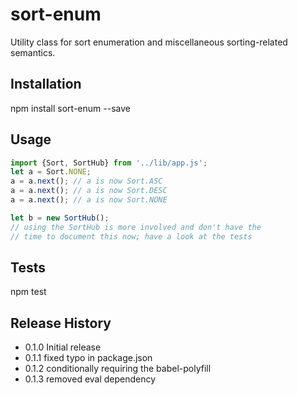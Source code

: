 sort-enum
=========

Utility class for sort enumeration and miscellaneous
sorting-related semantics.

## Installation

  npm install sort-enum --save

## Usage

````javascript
import {Sort, SortHub} from '../lib/app.js';
let a = Sort.NONE;
a = a.next(); // a is now Sort.ASC
a = a.next(); // a is now Sort.DESC
a = a.next(); // a is now Sort.NONE

let b = new SortHub();
// using the SortHub is more involved and don't have the
// time to document this now; have a look at the tests
````

## Tests
  npm test

## Release History

* 0.1.0 Initial release
* 0.1.1 fixed typo in package.json
* 0.1.2 conditionally requiring the babel-polyfill
* 0.1.3 removed eval dependency
